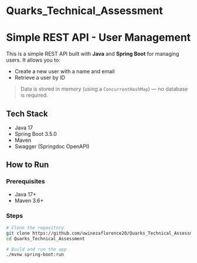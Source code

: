 # Quarks_Technical_Assessment

# Simple REST API - User Management

This is a simple REST API built with **Java** and **Spring Boot** for managing users. It allows you to:

- Create a new user with a name and email
- Retrieve a user by ID

> Data is stored in memory (using a `ConcurrentHashMap`) — no database is required.

##  Tech Stack
- Java 17
- Spring Boot 3.5.0
- Maven
- Swagger (Springdoc OpenAPI)
## How to Run
### Prerequisites

- Java 17+
- Maven 3.6+

### Steps
```bash
# Clone the repository
git clone https://github.com/uwinezaflorence20/Quarks_Technical_Assessment.git
cd Quarks_Technical_Assessment

# Build and run the app
./mvnw spring-boot:run
